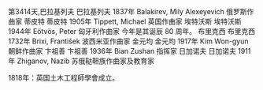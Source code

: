 第3414天,巴拉基列夫
巴拉基列夫 1837年
Balakirev, Mily Alexeyevich 俄罗斯作曲家
蒂皮特
蒂皮特 1905年
Tippett, Michael 英国作曲家
埃特沃斯
埃特沃斯 1944年
Eötvös, Peter 匈牙利作曲家
今年是其诞辰 80 周年。
布里克西
布里克西 1732年
Brixi, František 波西米亚作曲家
金元均
金元均 1917年
Kim Won-gyun 朝鲜作曲家
卞祖善
卞祖善 1936年
Bian Zushan 指挥家
日加诺夫
日加诺夫 1911年
Zhiganov, Nazib 苏俄鞑靼族作曲家及教育家

1818年：英国土木工程師學會成立。